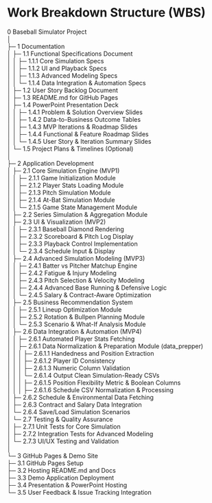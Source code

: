 # Work Breakdown Structure (WBS)

0  Baseball Simulator Project  
│  
├─ 1 Documentation  
│   ├─ 1.1 Functional Specifications Document  
│   │   ├─ 1.1.1 Core Simulation Specs  
│   │   ├─ 1.1.2 UI and Playback Specs  
│   │   ├─ 1.1.3 Advanced Modeling Specs  
│   │   └─ 1.1.4 Data Integration & Automation Specs  
│   ├─ 1.2 User Story Backlog Document  
│   ├─ 1.3 README.md for GitHub Pages  
│   ├─ 1.4 PowerPoint Presentation Deck  
│   │   ├─ 1.4.1 Problem & Solution Overview Slides  
│   │   ├─ 1.4.2 Data-to-Business Outcome Tables  
│   │   ├─ 1.4.3 MVP Iterations & Roadmap Slides  
│   │   ├─ 1.4.4 Functional & Feature Roadmap Slides  
│   │   └─ 1.4.5 User Story & Iteration Summary Slides  
│   └─ 1.5 Project Plans & Timelines (Optional)  
│  
├─ 2 Application Development  
│   ├─ 2.1 Core Simulation Engine (MVP1)  
│   │   ├─ 2.1.1 Game Initialization Module  
│   │   ├─ 2.1.2 Player Stats Loading Module  
│   │   ├─ 2.1.3 Pitch Simulation Module  
│   │   ├─ 2.1.4 At-Bat Simulation Module  
│   │   └─ 2.1.5 Game State Management Module  
│   ├─ 2.2 Series Simulation & Aggregation Module  
│   ├─ 2.3 UI & Visualization (MVP2)  
│   │   ├─ 2.3.1 Baseball Diamond Rendering  
│   │   ├─ 2.3.2 Scoreboard & Pitch Log Display  
│   │   ├─ 2.3.3 Playback Control Implementation  
│   │   └─ 2.3.4 Schedule Input & Display  
│   ├─ 2.4 Advanced Simulation Modeling (MVP3)  
│   │   ├─ 2.4.1 Batter vs Pitcher Matchup Engine  
│   │   ├─ 2.4.2 Fatigue & Injury Modeling  
│   │   ├─ 2.4.3 Pitch Selection & Velocity Modeling  
│   │   ├─ 2.4.4 Advanced Base Running & Defensive Logic  
│   │   └─ 2.4.5 Salary & Contract-Aware Optimization  
│   ├─ 2.5 Business Recommendation System  
│   │   ├─ 2.5.1 Lineup Optimization Module  
│   │   ├─ 2.5.2 Rotation & Bullpen Planning Module  
│   │   └─ 2.5.3 Scenario & What-If Analysis Module  
│   ├─ 2.6 Data Integration & Automation (MVP4)  
│   │   ├─ 2.6.1 Automated Player Stats Fetching  
│   │   ├─ 2.6.1 Data Normalization & Preparation Module (data_prepper)  
│   │   │   ├─ 2.6.1.1 Handedness and Position Extraction  
│   │   │   ├─ 2.6.1.2 Player ID Consistency  
│   │   │   ├─ 2.6.1.3 Numeric Column Validation  
│   │   │   └─ 2.6.1.4 Output Clean Simulation-Ready CSVs  
│   │   │   ├─ 2.6.1.5 Position Flexibility Metric & Boolean Columns  
│   │   │   ├─ 2.6.1.6 Schedule CSV Normalization & Processing  
│   ├─ 2.6.2 Schedule & Environmental Data Fetching  
│   ├─ 2.6.3 Contract and Salary Data Integration  
│   └─ 2.6.4 Save/Load Simulation Scenarios  
│   └─ 2.7 Testing & Quality Assurance  
│       ├─ 2.7.1 Unit Tests for Core Simulation  
│       ├─ 2.7.2 Integration Tests for Advanced Modeling  
│       └─ 2.7.3 UI/UX Testing and Validation  
│  
└─ 3 GitHub Pages & Demo Site  
    ├─ 3.1 GitHub Pages Setup  
    ├─ 3.2 Hosting README.md and Docs  
    ├─ 3.3 Demo Application Deployment  
    ├─ 3.4 Presentation & PowerPoint Hosting  
    └─ 3.5 User Feedback & Issue Tracking Integration
